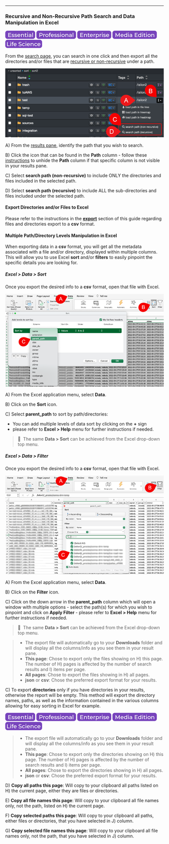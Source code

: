 <p id="search_path_recursive"></p>

___
### Recursive and Non-Recursive Path Search and Data Manipulation in Excel

![Image: Essential Edition Label](images/button_edition_essential.png)&nbsp;![Image: Professional Edition Label](images/button_edition_professional.png)&nbsp;![Image: Enterprise Edition Label](images/button_edition_enterprise.png)&nbsp;![Image: AJA Diskover Media Edition Label](images/button_edition_media.png)&nbsp;![Image: Life Science Edition Label](images/button_edition_life_science.png)

From the [search page](#file_search), you can search in one click and then export all the directories and/or files that are [recursive or non-recursive](#recursive) under a path.

![Image: File Search Path Recursive](images/image_file_search_path_recursive.png)

A) From the [results pane](#result_pane_columns), identify the path that you wish to search.

B) Click the icon that can be found in the **Path** column - follow these [instructions](##hideunhide-fields-in-search-results) to unhide the **Path** column if that specific column is not visible in your results pane.
  
C) Select **search path (non-recursive)** to include ONLY the directories and files included in the selected path.
  
D) Select **search path (recursive)** to include ALL the sub-directories and files included under the selected path.

#### Export Directories and/or Files to Excel

Please refer to the instructions in the **[export](#export)** section of this guide regarding files and directories export to a **csv** format.

#### Multiple Path/Directory Levels Manipulation in Excel

When exporting data in a **csv** format, you will get all the metadata associated with a file and/or directory, displayed within multiple columns. This will allow you to use Excel **sort** and/or **filters** to easily pinpoint the specific details you are looking for.

##### Excel > Data > Sort

Once you export the desired info to a **csv** format, open that file with Excel.

![Image: Sort in Excel](images/image_file_search_results_export_excel_sort.png)

A) From the Excel application menu, select **Data**.

B) Click on the **Sort** icon.

C) Select **parent_path** to sort by path/directories:
  - You can add multiple levels of data sort by clicking on the **+** sign
  - please refer to **Excel > Help** menu for further instructions if needed.

>🔆 &nbsp;The same **Data > Sort** can be achieved from the Excel drop-down top menu.

##### Excel > Data > Filter

Once you export the desired info to a **csv** format, open that file with Excel.

![Image: Filter in Excel](images/image_file_search_results_export_excel_filter.png)

A) From the Excel application menu, select **Data**.

B) Click on the **Filter** icon.

C) Click on the down arrow in the **parent_path** column which will open a window with multiple options - select the path(s) for which you wish to pinpoint and click on **Apply Filter** - please refer to **Excel > Help** menu for further instructions if needed.

>🔆 &nbsp;The same **Data > Sort** can be achieved from the Excel drop-down top menu.


>- The export file will automatically go to your  **Downloads**  folder and will display all the columns/info as you see them in your result pane.
>- **This page**: Chose to export only the files showing on H) this page. The number of H) pages is affected by the number of search results and I) items per page.
>- **All pages**: Chose to export the files showing in H) all pages.
>- **json** or  **csv**: Chose the preferred export format for your results.

C) To export  **directories**  only if you have directories in your results, otherwise the report will be empty. This method will export the directory names, paths, as well as the information contained in the various columns allowing for easy sorting in Excel for example.

![Image: Essential Edition Label](images/button_edition_essential.png)&nbsp;![Image: Professional Edition Label](images/button_edition_professional.png)&nbsp;![Image: Enterprise Edition Label](images/button_edition_enterprise.png)&nbsp;![Image: AJA Diskover Media Edition Label](images/button_edition_media.png)&nbsp;![Image: Life Science Edition Label](images/button_edition_life_science.png)

>- The export file will automatically go to your  **Downloads**  folder and will display all the columns/info as you see them in your result pane.
>- **This page**: Chose to export only the directories showing on H) this page. The number of H) pages is affected by the number of search results and I) items per page.
>- **All pages**: Chose to export the directories showing in H) all pages.
>- **json**  or  **csv**: Chose the preferred export format for your results.

D) **Copy all paths this page**: Will copy to your clipboard all paths listed on H) the current page, either they are files or directories.

E) **Copy all file names this page**: Will copy to your clipboard all file names only, not the path, listed on H) the current page.

F) **Copy selected paths this page**: Will copy to your clipboard all paths, either files or directories, that you have selected in J) column.

G) **Copy selected file names this page**: Will copy to your clipboard all file names only, not the path, that you have selected in J) column.
